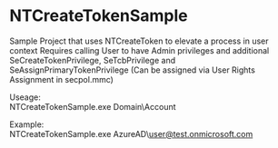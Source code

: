 # NTCreateTokenSample
Sample Project that uses NTCreateToken to elevate a process in user context
Requires calling User to have Admin privileges and additional SeCreateTokenPrivilege, SeTcbPrivilege and SeAssignPrimaryTokenPrivilege (Can be assigned via User Rights Assignment in secpol.mmc)

Useage:  
NTCreateTokenSample.exe Domain\Account  
  
Example:  
NTCreateTokenSample.exe AzureAD\user@test.onmicrosoft.com

